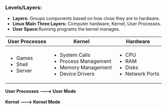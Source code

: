 <h3>Levels/Layers:</h3>
  <ul>
    <li><b>Layers:</b> Groups components based on how close they are to hardware.</li>
    <li><b>Linux Main Three Layers:</b> Computer hardware, Kernel, User Processes.</li>
    <li><b>User Space:</b>Running programs the kernel manages.</li>
  </ul>
  
  <table>
    <thead>
      <tr>
        <th>User Processes</th>
        <th>Kernel</th>
        <th>Hardware</th>
      </tr>
  </thead>
  <tbody>
    <tr>
      <td>
        <ul>
          <li>Games</li>
          <li>Shell</li>
          <li>Server</li>
        </ul>
      </td>
       <td>
         <ul>
           <li>System Calls</li>
           <li>Process Management</li>
           <li>Memory Management</li>
           <li>Device Drivers</li>
          <ul>
            </td>
        <td>
          <ul>
            <li>CPU</li>
            <li>RAM</li>
            <li>Disks</li>
            <li>Network Ports</li>
          </ul>
           </td>
    </tr>
  </table>
   
  <b>User Processes ---> User Mode</b>
  <br></br>
  <b>Kernel ---> Kernel Mode</b>
  
  
